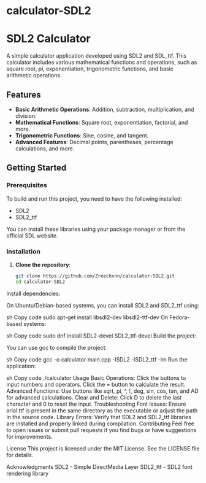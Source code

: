 # calculator-SDL2
# SDL2 Calculator

A simple calculator application developed using SDL2 and SDL_ttf. This calculator includes various mathematical functions and operations, such as square root, pi, exponentiation, trigonometric functions, and basic arithmetic operations.

## Features

- **Basic Arithmetic Operations**: Addition, subtraction, multiplication, and division.
- **Mathematical Functions**: Square root, exponentiation, factorial, and more.
- **Trigonometric Functions**: Sine, cosine, and tangent.
- **Advanced Features**: Decimal points, parentheses, percentage calculations, and more.

## Getting Started

### Prerequisites

To build and run this project, you need to have the following installed:

- SDL2
- SDL2_ttf

You can install these libraries using your package manager or from the official SDL website.

### Installation

1. **Clone the repository**:

   ```sh
   git clone https://github.com/Zreechxnn/calculator-SDL2.git
   cd calculator-SDL2
Install dependencies:

On Ubuntu/Debian-based systems, you can install SDL2 and SDL2_ttf using:

sh
Copy code
sudo apt-get install libsdl2-dev libsdl2-ttf-dev
On Fedora-based systems:

sh
Copy code
sudo dnf install SDL2-devel SDL2_ttf-devel
Build the project:

You can use gcc to compile the project:

sh
Copy code
gcc -o calculator main.cpp -lSDL2 -lSDL2_ttf -lm
Run the application:

sh
Copy code
./calculator
Usage
Basic Operations: Click the buttons to input numbers and operators. Click the = button to calculate the result.
Advanced Functions: Use buttons like sqrt, pi, ^, !, deg, sin, cos, tan, and AD for advanced calculations.
Clear and Delete: Click D to delete the last character and 0 to reset the input.
Troubleshooting
Font Issues: Ensure arial.ttf is present in the same directory as the executable or adjust the path in the source code.
Library Errors: Verify that SDL2 and SDL2_ttf libraries are installed and properly linked during compilation.
Contributing
Feel free to open issues or submit pull requests if you find bugs or have suggestions for improvements.

License
This project is licensed under the MIT License. See the LICENSE file for details.

Acknowledgments
SDL2 - Simple DirectMedia Layer
SDL2_ttf - SDL2 font rendering library

